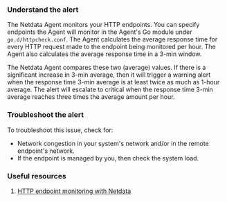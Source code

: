 ### Understand the alert

The Netdata Agent monitors your HTTP endpoints. You can specify endpoints the Agent will monitor in the Agent's Go module under `go.d/httpcheck.conf`.
The Agent calculates the average response time for every HTTP request made to the endpoint being monitored per hour. The Agent also calculates the average response time in a 3-min window.

The Netdata Agent compares these two (average) values. If there is a significant increase in 3-min average, then it will trigger a warning alert when the response time 3-min average is at least twice as much as 1-hour average. The alert will escalate to critical when the response time 3-min average reaches three times the average amount per hour. 

### Troubleshoot the alert

To troubleshoot this issue, check for:

- Network congestion in your system's network and/or in the remote endpoint's network.
- If the endpoint is managed by you, then check the system load.

### Useful resources

1. [HTTP endpoint monitoring with Netdata](/docs/agent/src/go/plugin/go.d/modules/httpcheck/integrations/http_endpoints)

